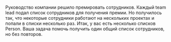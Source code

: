 Руководство компании решило премировать сотрудников. Каждый team lead подал список сотрудников для получения премии. Но получилось так, что некоторые сотрудники работают на нескольких проектах и попали в списки несколько раз.
Итак, у вас есть несколько списков Person. Ваша задача помочь получить один общий список сотрудников, но без повторов.
